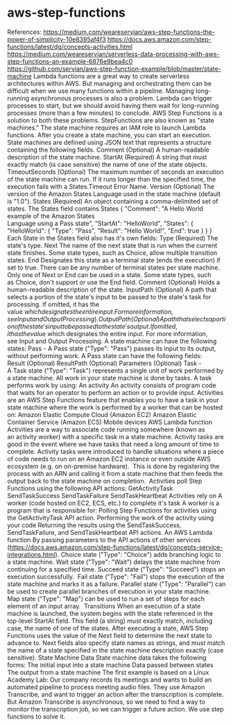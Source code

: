 # aws-step-functions

References:
https://medium.com/weareservian/aws-step-functions-the-power-of-simplicity-10e8395af4f3
https://docs.aws.amazon.com/step-functions/latest/dg/concepts-activities.html
https://medium.com/weareservian/serverless-data-processing-with-aws-step-functions-an-example-6876e9bea4c0
https://github.com/servian/aws-step-function-example/blob/master/state-machine
Lambda functions are a great way to create serverless architectures within AWS. But managing and orchestrating them can be difficult when we use many functions within a pipeline. 
Managing long-running asynchronous processes is also a problem. Lambda can trigger processes to start, but we should avoid having them wait for long-running processes (more than a few minutes) to conclude. 
AWS Step Functions is a solution to both these problems.
StepFunctions are also known as "state machines."
The state machine requires an IAM role to launch Lambda functions.
After you create a state machine, you can start an execution. 
State machines are defined using JSON text that represents a structure containing the following fields.
Comment (Optional)
A human-readable description of the state machine.
StartAt (Required)
A string that must exactly match (is case sensitive) the name of one of the state objects.
TimeoutSeconds (Optional)
The maximum number of seconds an execution of the state machine can run. If it runs longer than the specified time, the execution fails with a States.Timeout Error Name.
Version (Optional)
The version of the Amazon States Language used in the state machine (default is "1.0").
States (Required)
An object containing a comma-delimited set of states.
The States field contains States
{
  "Comment": "A Hello World example of the Amazon States   
Language using a Pass state",
  "StartAt": "HelloWorld",
  "States": {
    "HelloWorld": {
      "Type": "Pass",
      "Result": "Hello World!",
      "End": true
    }
  }
}
Each State in the States field also has it's own fields:
Type (Required)
The state's type.
Next
The name of the next state that is run when the current state finishes. Some state types, such as Choice, allow multiple transition states.
End
Designates this state as a terminal state (ends the execution) if set to true. There can be any number of terminal states per state machine. Only one of Next or End can be used in a state. Some state types, such as Choice, don't support or use the End field.
Comment (Optional)
Holds a human-readable description of the state.
InputPath (Optional)
A path that selects a portion of the state's input to be passed to the state's task for processing. If omitted, it has the value $ which designates the entire input. For more information, see Input and Output Processing).
OutputPath (Optional)
A path that selects a portion of the state's input to be passed to the state's output. If omitted, it has the value $ which designates the entire input. For more information, see Input and Output Processing.
A state machine can have the following states:
Pass - A Pass state ("Type": "Pass") passes its input to its output, without performing work.
A Pass state can have the following fields:
Result (Optional)
ResultPath (Optional)
Parameters (Optional)
Task - A Task state ("Type": "Task") represents a single unit of work performed by a state machine. 
All work in your state machine is done by tasks. 
A task performs work by using:
An activity
An activity consists of program code that waits for an operator to perform an action or to provide input. 
Activities are an AWS Step Functions feature that enables you to have a task in your state machine where the work is performed by a worker that can be hosted on: 
Amazon Elastic Compute Cloud (Amazon EC2)
Amazon Elastic Container Service (Amazon ECS)
Mobile devices
AWS Lambda function
Activities are a way to associate code running somewhere (known as an activity worker) with a specific task in a state machine.
Activity tasks are good in the event where we have tasks that need a long amount of time to complete.
Activity tasks were introduced to handle situations where a piece of code needs to run on an Amazon EC2 instance or even outside AWS ecosystem (e.g. on on-premise hardware). 
This is done by registering the process with an ARN and calling it from a state machine that then feeds the output back to the state machine on completion. 
Activities poll Step Functions using the following API actions:
GetActivityTask 
SendTaskSuccess
SendTaskFailure
SendTaskHeartbeat
Activities rely on A worker (code hosted on EC2, ECS, etc.) to complete it's task 
A worker is a program that is responsible for:
Polling Step Functions for activities using the GetActivityTask API action.
Performing the work of the activity using your code
Returning the results using the SendTaskSuccess, SendTaskFailure, and SendTaskHeartbeat API actions.
An AWS Lambda function
By passing parameters to the API actions of other services (https://docs.aws.amazon.com/step-functions/latest/dg/concepts-service-integrations.html).
Choice state ("Type": "Choice") adds branching logic to a state machine.
Wait state ("Type": "Wait") delays the state machine from continuing for a specified time.
Succeed state ("Type": "Succeed") stops an execution successfully. 
Fail state ("Type": "Fail") stops the execution of the state machine and marks it as a failure.
Parallel state ("Type": "Parallel") can be used to create parallel branches of execution in your state machine.
Map state ("Type": "Map") can be used to run a set of steps for each element of an input array. 
Transitions
When an execution of a state machine is launched, the system begins with the state referenced in the top-level StartAt field. This field (a string) must exactly match, including case, the name of one of the states.
After executing a state, AWS Step Functions uses the value of the Next field to determine the next state to advance to.
Next fields also specify state names as strings, and must match the name of a state specified in the state machine description exactly (case sensitive).
State Machine Data
State machine data takes the following forms:
The initial input into a state machine
Data passed between states
The output from a state machine
The first example is based on a Linux Academy Lab:
Our company records its meetings and wants to build an automated pipeline to process meeting audio files. They use Amazon Transcribe, and want to trigger an action after the transcription is complete. But Amazon Transcribe is asynchronous, so we need to find a way to monitor the transcription job, so we can trigger a future action. We use step functions to solve it.
